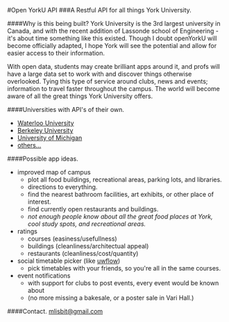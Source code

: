 
#Open YorkU API
###A Restful API for all things York University.

####Why is this being built?
York University is the 3rd largest university in Canada, and with the recent addition of Lassonde school of Engineering - it's about time something like this existed. Though I doubt openYorkU will become officially adapted, I hope York will see the potential and allow for easier access to their information.

With open data, students may create brilliant apps around it, and profs will have a large data set to work with and discover things otherwise overlooked. Tying this type of service around clubs, news and events; information to travel faster throughout the campus. The world will become aware of all the great things York University offers.

####Universities with API's of their own.
  * [Waterloo University](https://github.com/uWaterloo/api-documentation)
  * [Berkeley University](https://developer.berkeley.edu/)
  * [University of Michigan](http://developer.it.umich.edu/)
  * [others...](http://blog.mashape.com/list-of-15-university-apis/)
  
####Possible app ideas.
  * improved map of campus 
    * plot all food buildings, recreational areas, parking lots, and libraries.
    * directions to everything.
    * find the nearest bathroom facilities, art exhibits, or other place of interest.
    * find currently open restaurants and buildings. 
    * *not enough people know about all the great food places at York, cool study spots, and recreational areas.*
  * ratings 
    * courses (easiness/usefullness)
    * buildings (cleanliness/architectual appeal)
    * restaurants (cleanliness/cost/quantity)
  * social timetable picker (like [uwflow](https://uwflow.com/))
    * pick timetables with your friends, so you're all in the same courses. 
  * event notifications
    * with support for clubs to post events, every event would be known about 
    * (no more missing a bakesale, or a poster sale in Vari Hall.)

####Contact.
[mlisbit@gmail.com](mailto://mlisbit@gmail.com)
